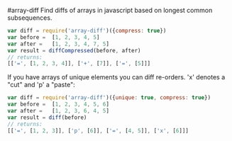 #array-diff
Find diffs of arrays in javascript based on longest common subsequences.

``` js
var diff = require('array-diff')({compress: true})
var before =  [1, 2, 3, 4, 5]
var after =   [1, 2, 3, 4, 7, 5]
var result = diffCompressed(before, after)
// returns:
[['=', [1, 2, 3, 4]], ['+', [7]], ['=', [5]]]
```

If you have arrays of unique elements you can diff re-orders. 'x' denotes a "cut" and 'p' a "paste":

``` js
var diff = require('array-diff')({unique: true, compress: true})
var before =  [1, 2, 3, 4, 5, 6]
var after =   [1, 2, 3, 6, 4, 5]
var result = diff(before)
// returns:
[['=', [1, 2, 3]], ['p', [6]], ['=', [4, 5]], ['x', [6]]]
```